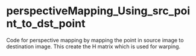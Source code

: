 # perspectiveMapping_Using_src_point_to_dst_point

Code for perspective mapping by mapping the point in source image to destination image. This create the H matrix which is used for warping.
